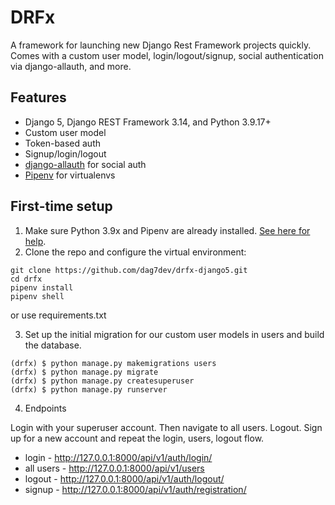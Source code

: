 # DRFx

A framework for launching new Django Rest Framework projects quickly. Comes with a custom user model, login/logout/signup, social authentication via django-allauth, and more.

## Features

- Django 5, Django REST Framework 3.14, and Python 3.9.17+
- Custom user model
- Token-based auth
- Signup/login/logout
- [django-allauth](https://github.com/pennersr/django-allauth) for social auth
- [Pipenv](https://github.com/pypa/pipenv) for virtualenvs

## First-time setup

1.  Make sure Python 3.9x and Pipenv are already installed. [See here for help](https://djangoforbeginners.com/initial-setup/).
2.  Clone the repo and configure the virtual environment:

```
git clone https://github.com/dag7dev/drfx-django5.git
cd drfx
pipenv install
pipenv shell
```

or use requirements.txt

3.  Set up the initial migration for our custom user models in users and build the database.

```
(drfx) $ python manage.py makemigrations users
(drfx) $ python manage.py migrate
(drfx) $ python manage.py createsuperuser
(drfx) $ python manage.py runserver
```

4.  Endpoints

Login with your superuser account. Then navigate to all users. Logout. Sign up for a new account and repeat the login, users, logout flow.

- login - http://127.0.0.1:8000/api/v1/auth/login/
- all users - http://127.0.0.1:8000/api/v1/users
- logout - http://127.0.0.1:8000/api/v1/auth/logout/
- signup - http://127.0.0.1:8000/api/v1/auth/registration/

